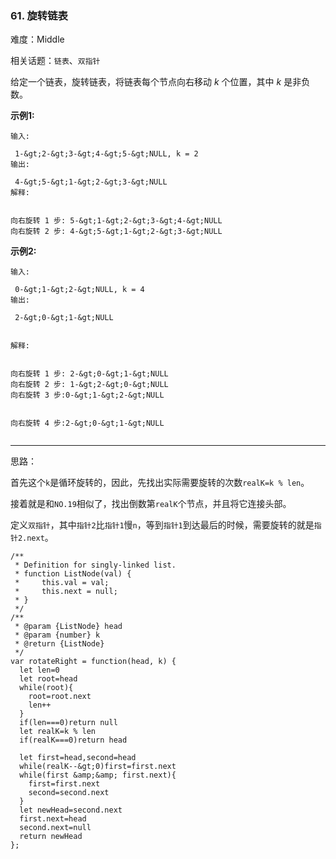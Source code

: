 ### 61. 旋转链表

难度：Middle

相关话题：`链表`、`双指针`

给定一个链表，旋转链表，将链表每个节点向右移动 *k* 个位置，其中 *k* 是非负数。



 **示例1:** 





```
输入:

 1-&gt;2-&gt;3-&gt;4-&gt;5-&gt;NULL, k = 2
输出:

 4-&gt;5-&gt;1-&gt;2-&gt;3-&gt;NULL
解释:


向右旋转 1 步: 5-&gt;1-&gt;2-&gt;3-&gt;4-&gt;NULL
向右旋转 2 步: 4-&gt;5-&gt;1-&gt;2-&gt;3-&gt;NULL

```

 **示例2:** 





```
输入:

 0-&gt;1-&gt;2-&gt;NULL, k = 4
输出:

 2-&gt;0-&gt;1-&gt;NULL


解释:


向右旋转 1 步: 2-&gt;0-&gt;1-&gt;NULL
向右旋转 2 步: 1-&gt;2-&gt;0-&gt;NULL
向右旋转 3 步:0-&gt;1-&gt;2-&gt;NULL


向右旋转 4 步:2-&gt;0-&gt;1-&gt;NULL


```


-----

思路：

首先这个`k`是循环旋转的，因此，先找出实际需要旋转的次数`realK=k % len`。

接着就是和`NO.19`相似了，找出倒数第`realK`个节点，并且将它连接头部。

定义`双指针`，其中`指针2`比`指针1`慢`n`，等到`指针1`到达最后的时候，需要旋转的就是`指针2.next`。


```
/**
 * Definition for singly-linked list.
 * function ListNode(val) {
 *     this.val = val;
 *     this.next = null;
 * }
 */
/**
 * @param {ListNode} head
 * @param {number} k
 * @return {ListNode}
 */
var rotateRight = function(head, k) {
  let len=0
  let root=head
  while(root){
    root=root.next
    len++
  }
  if(len===0)return null
  let realK=k % len
  if(realK===0)return head
  
  let first=head,second=head
  while(realK--&gt;0)first=first.next
  while(first &amp;&amp; first.next){
    first=first.next
    second=second.next
  }
  let newHead=second.next
  first.next=head
  second.next=null
  return newHead
};



```
